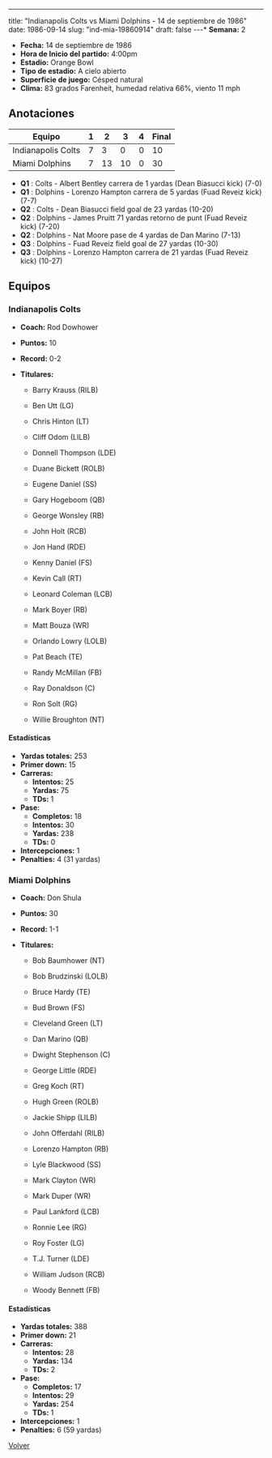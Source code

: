 ---
title: "Indianapolis Colts vs Miami Dolphins - 14 de septiembre de 1986"
date: 1986-09-14
slug: "ind-mia-19860914"
draft: false
---* **Semana:** 2
* **Fecha:** 14 de septiembre de 1986
* **Hora de Inicio del partido:** 4:00pm
* **Estadio:** Orange Bowl
* **Tipo de estadio:** A cielo abierto
* **Superficie de juego:** Césped natural
* **Clima:** 83 grados Farenheit, humedad relativa 66%, viento 11 mph




## Anotaciones
| Equipo | 1 | 2 | 3 | 4 | Final |
|--------|---|---|---|---|-------|
| Indianapolis Colts  | 7 | 3 | 0 | 0  | 10 |
| Miami Dolphins  | 7 | 13 | 10 | 0  | 30 |
* **Q1** : Colts - Albert Bentley carrera de 1 yardas (Dean Biasucci kick) (7-0)
* **Q1** : Dolphins - Lorenzo Hampton carrera de 5 yardas (Fuad Reveiz kick) (7-7)
* **Q2** : Colts - Dean Biasucci field goal de 23 yardas (10-20)
* **Q2** : Dolphins - James Pruitt 71 yardas retorno de punt (Fuad Reveiz kick) (7-20)
* **Q2** : Dolphins - Nat Moore pase de 4 yardas de Dan Marino (7-13)
* **Q3** : Dolphins - Fuad Reveiz field goal de 27 yardas (10-30)
* **Q3** : Dolphins - Lorenzo Hampton carrera de 21 yardas (Fuad Reveiz kick) (10-27)


## Equipos


### Indianapolis Colts
* **Coach:** Rod Dowhower
* **Puntos:** 10
* **Record:** 0-2
* **Titulares:** 

  * Barry Krauss (RILB) 

  * Ben Utt (LG) 

  * Chris Hinton (LT) 

  * Cliff Odom (LILB) 

  * Donnell Thompson (LDE) 

  * Duane Bickett (ROLB) 

  * Eugene Daniel (SS) 

  * Gary Hogeboom (QB) 

  * George Wonsley (RB) 

  * John Holt (RCB) 

  * Jon Hand (RDE) 

  * Kenny Daniel (FS) 

  * Kevin Call (RT) 

  * Leonard Coleman (LCB) 

  * Mark Boyer (RB) 

  * Matt Bouza (WR) 

  * Orlando Lowry (LOLB) 

  * Pat Beach (TE) 

  * Randy McMillan (FB) 

  * Ray Donaldson (C) 

  * Ron Solt (RG) 

  * Willie Broughton (NT) 

#### Estadísticas
* **Yardas totales:** 253
* **Primer down:** 15
* **Carreras:**
  * **Intentos:** 25
  * **Yardas:** 75
  * **TDs:** 1
* **Pase:**
  * **Completos:** 18
  * **Intentos:** 30
  * **Yardas:** 238
  * **TDs:** 0
* **Intercepciones:** 1
* **Penalties:** 4 (31 yardas)

### Miami Dolphins
* **Coach:** Don Shula
* **Puntos:** 30
* **Record:** 1-1
* **Titulares:** 

  * Bob Baumhower (NT) 

  * Bob Brudzinski (LOLB) 

  * Bruce Hardy (TE) 

  * Bud Brown (FS) 

  * Cleveland Green (LT) 

  * Dan Marino (QB) 

  * Dwight Stephenson (C) 

  * George Little (RDE) 

  * Greg Koch (RT) 

  * Hugh Green (ROLB) 

  * Jackie Shipp (LILB) 

  * John Offerdahl (RILB) 

  * Lorenzo Hampton (RB) 

  * Lyle Blackwood (SS) 

  * Mark Clayton (WR) 

  * Mark Duper (WR) 

  * Paul Lankford (LCB) 

  * Ronnie Lee (RG) 

  * Roy Foster (LG) 

  * T.J. Turner (LDE) 

  * William Judson (RCB) 

  * Woody Bennett (FB) 

#### Estadísticas
* **Yardas totales:** 388
* **Primer down:** 21
* **Carreras:**
  * **Intentos:** 28
  * **Yardas:** 134
  * **TDs:** 2
* **Pase:**
  * **Completos:** 17
  * **Intentos:** 29
  * **Yardas:** 254
  * **TDs:** 1
* **Intercepciones:** 1
* **Penalties:** 6 (59 yardas)


[Volver](/historia/1986)

